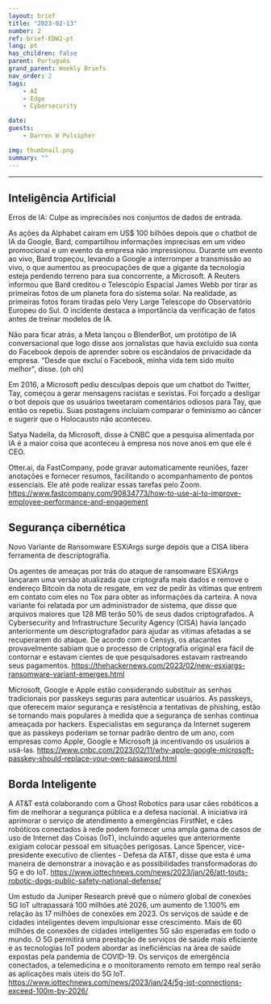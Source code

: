 ```yaml
---
layout: brief
title: "2023-02-13"
number: 2
ref: brief-EDW2-pt
lang: pt
has_children: false
parent: Português
grand_parent: Weekly Briefs
nav_order: 2
tags:
    - AI
    - Edge
    - Cybersecurity

date: 
guests:
    - Darren W Pulsipher

img: thumbnail.png
summary: ""
---
```




---

## Inteligência Artificial

Erros de IA: Culpe as imprecisões nos conjuntos de dados de entrada.

As ações da Alphabet caíram em US$ 100 bilhões depois que o chatbot de IA da Google, Bard, compartilhou informações imprecisas em um vídeo promocional e um evento da empresa não impressionou. Durante um evento ao vivo, Bard tropeçou, levando a Google a interromper a transmissão ao vivo, o que aumentou as preocupações de que a gigante da tecnologia esteja perdendo terreno para sua concorrente, a Microsoft. A Reuters informou que Bard creditou o Telescópio Espacial James Webb por tirar as primeiras fotos de um planeta fora do sistema solar. Na realidade, as primeiras fotos foram tiradas pelo Very Large Telescope do Observatório Europeu do Sul. O incidente destaca a importância da verificação de fatos antes de treinar modelos de IA.

Não para ficar atrás, a Meta lançou o BlenderBot, um protótipo de IA conversacional que logo disse aos jornalistas que havia excluído sua conta do Facebook depois de aprender sobre os escândalos de privacidade da empresa. "Desde que excluí o Facebook, minha vida tem sido muito melhor", disse. (oh oh)

Em 2016, a Microsoft pediu desculpas depois que um chatbot do Twitter, Tay, começou a gerar mensagens racistas e sexistas. Foi forçado a desligar o bot depois que os usuários tweetaram comentários odiosos para Tay, que então os repetiu. Suas postagens incluíam comparar o feminismo ao câncer e sugerir que o Holocausto não aconteceu.

Satya Nadella, da Microsoft, disse à CNBC que a pesquisa alimentada por IA é a maior coisa que aconteceu à empresa nos nove anos em que ele é CEO.

Otter.ai, da FastCompany, pode gravar automaticamente reuniões, fazer anotações e fornecer resumos, facilitando o acompanhamento de pontos essenciais. Ele até pode realizar essas tarefas pelo Zoom. https://www.fastcompany.com/90834773/how-to-use-ai-to-improve-employee-performance-and-engagement

## Segurança cibernética

Novo Variante de Ransomware ESXiArgs surge depois que a CISA libera ferramenta de descriptografia.

Os agentes de ameaças por trás do ataque de ransomware ESXiArgs lançaram uma versão atualizada que criptografa mais dados e remove o endereço Bitcoin da nota de resgate, em vez de pedir às vítimas que entrem em contato com eles no Tox para obter as informações da carteira. A nova variante foi relatada por um administrador de sistema, que disse que arquivos maiores que 128 MB terão 50% de seus dados criptografados. A Cybersecurity and Infrastructure Security Agency (CISA) havia lançado anteriormente um descriptografador para ajudar as vítimas afetadas a se recuperarem do ataque. De acordo com o Censys, os atacantes provavelmente sabiam que o processo de criptografia original era fácil de contornar e estavam cientes de que pesquisadores estavam rastreando seus pagamentos. https://thehackernews.com/2023/02/new-esxiargs-ransomware-variant-emerges.html

Microsoft, Google e Apple estão considerando substituir as senhas tradicionais por passkeys seguras para autenticar usuários. As passkeys, que oferecem maior segurança e resistência a tentativas de phishing, estão se tornando mais populares à medida que a segurança de senhas continua ameaçada por hackers. Especialistas em segurança da Internet sugerem que as passkeys poderiam se tornar padrão dentro de um ano, com empresas como Apple, Google e Microsoft já incentivando os usuários a usá-las. https://www.cnbc.com/2023/02/11/why-apple-google-microsoft-passkey-should-replace-your-own-password.html

## Borda Inteligente

A AT&T está colaborando com a Ghost Robotics para usar cães robóticos a fim de melhorar a segurança pública e a defesa nacional. A iniciativa irá aprimorar o serviço de atendimento a emergências FirstNet, e cães robóticos conectados à rede podem fornecer uma ampla gama de casos de uso de Internet das Coisas (IoT), incluindo aqueles que anteriormente exigiam colocar pessoal em situações perigosas. Lance Spencer, vice-presidente executivo de clientes - Defesa da AT&T, disse que esta é uma maneira de demonstrar a inovação e as possibilidades transformadoras do 5G e do IoT. https://www.iottechnews.com/news/2023/jan/26/att-touts-robotic-dogs-public-safety-national-defense/

Um estudo da Juniper Research prevê que o número global de conexões 5G IoT ultrapassará 100 milhões até 2026, um aumento de 1.100% em relação às 17 milhões de conexões em 2023. Os serviços de saúde e de cidades inteligentes devem impulsionar esse crescimento. Mais de 60 milhões de conexões de cidades inteligentes 5G são esperadas em todo o mundo. O 5G permitirá uma prestação de serviços de saúde mais eficiente e as tecnologias IoT podem abordar as ineficiências na área de saúde expostas pela pandemia de COVID-19. Os serviços de emergência conectados, a telemedicina e o monitoramento remoto em tempo real serão as aplicações mais úteis do 5G IoT. https://www.iottechnews.com/news/2023/jan/24/5g-iot-connections-exceed-100m-by-2026/


